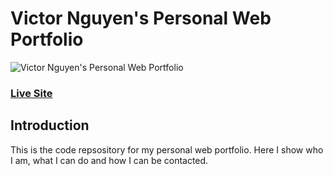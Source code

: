 # Victor Nguyen's Personal Web Portfolio
![Victor Nguyen's Personal Web Portfolio](https://i.ibb.co/sRB2LgK/Capture.jpg)

### [Live Site](https://victortnguyen.netlify.app/)

## Introduction
This is the code repsository for my personal web portfolio. Here I show who I am, what I can do and how I can be contacted.